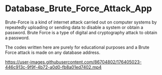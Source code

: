 # Database_Brute_Force_Attack_App
Brute-Force is a kind of internet attack carried out on computer systems by repeatedly uploading or sending data to disable a system or obtain a password. Brute Force is a type of digital and cryptography attack to obtain a password.

The codes written here are purely for educational purposes and a Brute Force attack is made on any database address.

https://user-images.githubusercontent.com/86704802/176405023-446c913c-9f9f-4b72-a0d0-fb8a01ed7402.mp4

